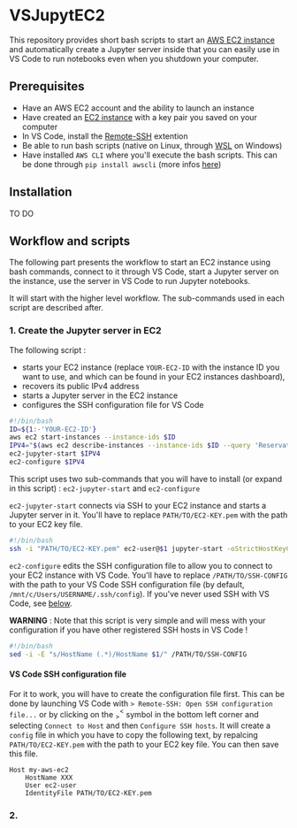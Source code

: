 # VSJupytEC2

This repository provides short bash scripts to start an [AWS EC2 instance](https://aws.amazon.com/ec2/) and automatically create a Jupyter server inside that you can easily use in VS Code to run notebooks even when you shutdown your computer.

## Prerequisites
* Have an AWS EC2 account and the ability to launch an instance
* Have created an [EC2 instance](https://docs.aws.amazon.com/AWSEC2/latest/UserGuide/EC2_GetStarted.html) with a key pair you saved on your computer
* In VS Code, install the [Remote-SSH](https://marketplace.visualstudio.com/items?itemName=ms-vscode-remote.remote-ssh) extention
* Be able to run bash scripts (native on Linux, through [WSL](https://learn.microsoft.com/en-us/windows/wsl/install) on Windows)
* Have installed `AWS CLI` where you'll execute the bash scripts. This can be done through `pip install awscli` (more infos [here](https://docs.aws.amazon.com/cli/v1/userguide/install-linux.html))

## Installation

TO DO

## Workflow and scripts

The following part presents the workflow to start an EC2 instance using bash commands, connect to it through VS Code, start a Jupyter server on the instance, use the server in VS Code to run Jupyter notebooks.

It will start with the higher level workflow. The sub-commands used in each script are described after.

### 1. Create the Jupyter server in EC2

The following script :
* starts your EC2 instance (replace `YOUR-EC2-ID` with the instance ID you want to use, and which can be found in your EC2 instances dashboard),
* recovers its public IPv4 address
* starts a Jupyter server in the EC2 instance
* configures the SSH configuration file for VS Code
```bash
#!/bin/bash
ID=${1:-'YOUR-EC2-ID'}
aws ec2 start-instances --instance-ids $ID
IPV4="$(aws ec2 describe-instances --instance-ids $ID --query 'Reservations[].Instances[].PublicDnsName' --output text)"
ec2-jupyter-start $IPV4
ec2-configure $IPV4
```

This script uses two sub-commands that you will have to install (or expand in this script) : `ec2-jupyter-start` and `ec2-configure`

`ec2-jupyter-start` connects via SSH to your EC2 instance and starts a Jupyter server in it. You'll have to replace `PATH/TO/EC2-KEY.pem` with the path to your EC2 key file.

```bash
#!/bin/bash
ssh -i "PATH/TO/EC2-KEY.pem" ec2-user@$1 jupyter-start -oStrictHostKeyChecking=no
```

`ec2-configure` edits the SSH configuration file to allow you to connect to your EC2 instance with VS Code. You'll have to replace `/PATH/TO/SSH-CONFIG` with the path to your VS Code SSH configuration file (by default, `/mnt/c/Users/USERNAME/.ssh/config`). If you've never used SSH with VS Code, see [below](#vs-code-ssh-configuration-file).

**WARNING** : Note that this script is very simple and will mess with your configuration if you have other registered SSH hosts in VS Code !

```bash
#!/bin/bash
sed -i -E "s/HostName (.*)/HostName $1/" /PATH/TO/SSH-CONFIG
```

#### VS Code SSH configuration file
For it to work, you will have to create the configuration file first. This can be done by launching VS Code with `> Remote-SSH: Open SSH configuration file...` or by clicking  on the $_>^<$ symbol in the bottom left corner and selecting `Connect to Host` and then `Configure SSH hosts`. It will create a `config` file in which you have to copy the following text, by repalcing `PATH/TO/EC2-KEY.pem` with the path to your EC2 key file. You can then save this file.

```
Host my-aws-ec2
    HostName XXX
    User ec2-user
    IdentityFile PATH/TO/EC2-KEY.pem
```

### 2. 
